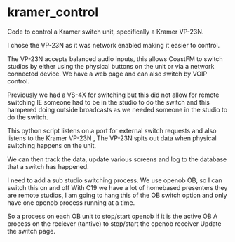# kramer_control
Code to control a Kramer switch unit, specifically a Kramer VP-23N.

I chose the VP-23N as it was network enabled making it easier to control.

The VP-23N accepts balanced audio inputs, this allows CoastFM to switch studios by either using the physical buttons on the unit or via a network connected device.
We have a web page and can also switch by VOIP control.

Previously we had a VS-4X for switching but this did not allow for remote switching IE someone had to be in the studio to do the switch and this hampered doing outside broadcasts as we needed someone in the studio to do the switch.

This python script listens on a port for external switch requests and also listens to the Kramer VP-23N , The VP-23N spits out data when physical switching happens on the unit.

We can then track the data, update various screens and log to the database that a switch has happened.

I need to add a sub studio switching process.
We use openob OB, so I can switch this on and off
With C19 we have a lot of homebased presenters they are remote studios, I am going to hang this of the OB switch option and only have one openob process running at a time.

So a process on each OB unit to stop/start openob if it is the active OB
A process on the reciever (tantive) to stop/start the openob receiver
Update the switch page.

